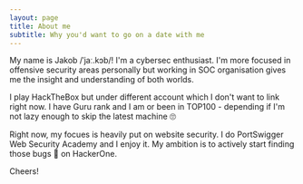 ```yaml
---
layout: page
title: About me
subtitle: Why you'd want to go on a date with me
---
```


My name is Jakob /ˈjaː.kɔb/! I'm a cybersec enthusiast. I'm more focused in offensive security areas personally but working in SOC organisation gives me the insight and understanding of both worlds.

I play HackTheBox but under different account which I don't want to link right now. I have Guru rank and I am or been in TOP100 - depending if I'm not lazy enough to skip the latest machine 🙄

Right now, my focues is heavily put on website security. I do PortSwigger Web Security Academy and I enjoy it. My ambition is to actively start finding those bugs 🐛 on HackerOne.

Cheers!
